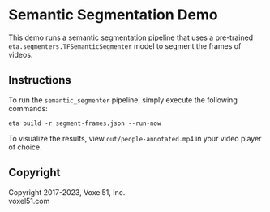# Semantic Segmentation Demo

This demo runs a semantic segmentation pipeline that uses a pre-trained
`eta.segmenters.TFSemanticSegmenter` model to segment the frames of videos.

## Instructions

To run the `semantic_segmenter` pipeline, simply execute the following
commands:

```
eta build -r segment-frames.json --run-now
```

To visualize the results, view `out/people-annotated.mp4` in your video player
of choice.

## Copyright

Copyright 2017-2023, Voxel51, Inc.<br> voxel51.com
